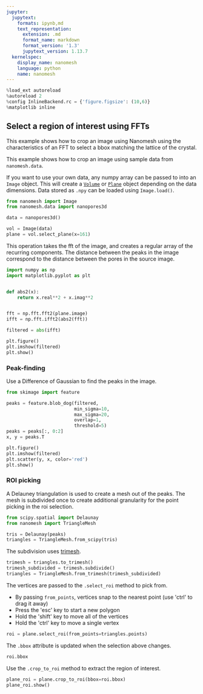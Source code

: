 ```yaml
---
jupyter:
  jupytext:
    formats: ipynb,md
    text_representation:
      extension: .md
      format_name: markdown
      format_version: '1.3'
      jupytext_version: 1.13.7
  kernelspec:
    display_name: nanomesh
    language: python
    name: nanomesh
---
```


```python
%load_ext autoreload
%autoreload 2
%config InlineBackend.rc = {'figure.figsize': (10,6)}
%matplotlib inline
```

## Select a region of interest using FFTs

This example shows how to crop an image using Nanomesh using the characteristics of an FFT to select a bbox matching the lattice of the crystal.

This example shows how to crop an image using sample data from `nanomesh.data`.

If you want to use your own data, any numpy array can be passed to into an `Image` object. This will create a [`Volume`](https://nanomesh.readthedocs.io/en/latest/nanomesh.volume.html#nanomesh.volume.Volume) or [`Plane`](https://nanomesh.readthedocs.io/en/latest/nanomesh.plane.html#nanomesh.plane.Plane) object depending on the data dimensions. Data stored as `.npy` can be loaded using `Image.load()`.

```python
from nanomesh import Image
from nanomesh.data import nanopores3d

data = nanopores3d()

vol = Image(data)
plane = vol.select_plane(x=161)
```

This operation takes the fft of the image, and creates a regular array of the recurring components. The distance between the peaks in the image correspond to the distance between the pores in the source image.

```python
import numpy as np
import matplotlib.pyplot as plt


def abs2(x):
    return x.real**2 + x.imag**2


fft = np.fft.fft2(plane.image)
ifft = np.fft.ifft2(abs2(fft))

filtered = abs(ifft)

plt.figure()
plt.imshow(filtered)
plt.show()
```

### Peak-finding

Use a Difference of Gaussian to find the peaks in the image.

```python
from skimage import feature

peaks = feature.blob_dog(filtered,
                         min_sigma=10,
                         max_sigma=20,
                         overlap=1,
                         threshold=5)
peaks = peaks[:, 0:2]
x, y = peaks.T

plt.figure()
plt.imshow(filtered)
plt.scatter(y, x, color='red')
plt.show()
```

### ROI picking

A Delauney triangulation is used to create a mesh out of the peaks. The mesh is subdivided once to create additional granularity for the point picking in the roi selection.

```python
from scipy.spatial import Delaunay
from nanomesh import TriangleMesh

tris = Delaunay(peaks)
triangles = TriangleMesh.from_scipy(tris)
```

The subdivision uses [trimesh](https://trimsh.org/trimesh.remesh.html#trimesh.remesh.subdivide).

```python
trimesh = triangles.to_trimesh()
trimesh_subdivided = trimesh.subdivide()
triangles = TriangleMesh.from_trimesh(trimesh_subdivided)
```

The vertices are passed to the `.select_roi` method to pick from.

- By passing `from_points`, vertices snap to the nearest point (use 'ctrl' to drag it away)
- Press the 'esc' key to start a new polygon
- Hold the 'shift' key to move all of the vertices
- Hold the 'ctrl' key to move a single vertex

```python
roi = plane.select_roi(from_points=triangles.points)
```

The `.bbox` attribute is updated when the selection above changes.

```python
roi.bbox
```

Use the `.crop_to_roi` method to extract the region of interest.

```python
plane_roi = plane.crop_to_roi(bbox=roi.bbox)
plane_roi.show()
```
